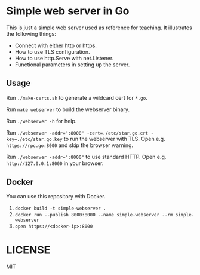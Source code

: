 # Simple web server in Go

This is just a simple web server used as reference for teaching.
It illustrates the following things:

* Connect with either http or https.
* How to use TLS configuration.
* How to use http.Serve with net.Listener.
* Functional parameters in setting up the server.

## Usage

Run `./make-certs.sh` to generate a wildcard cert for `*.go`.

Run `make webserver` to build the webserver binary.

Run `./webserver -h` for help.

Run `./webserver -addr=":8000" -cert=./etc/star.go.crt -key=./etc/star.go.key` to run the webserver with TLS. Open e.g. `https://rpc.go:8000` and skip the browser warning.

Run `./webserver -addr=":8000"` to use standard HTTP. Open e.g. `http://127.0.0.1:8000` in your browser.

## Docker

You can use this repository with Docker.

1. `docker build -t simple-webserver .`
2. `docker run --publish 8000:8000 --name simple-webserver --rm
   simple-webserver`
3. `open https://<docker-ip>:8000`

# LICENSE

MIT
